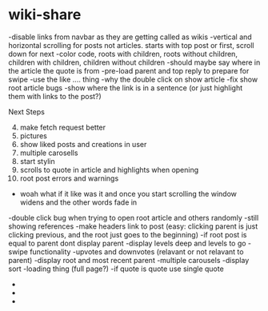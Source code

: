 # wiki-share

-disable links from navbar as they are getting called as wikis
-vertical and horizontal scrolling for posts not articles. starts with top post or first, scroll down for next
-color code, roots with children, roots without children, children with children, children without children
-should maybe say where in the article the quote is from
-pre-load parent and top reply to prepare for swipe
-use the like .... thing
-why the double click on show article
-fix show root article bugs
-show where the link is in a sentence (or just highlight them with links to the post?)

Next Steps

4. make fetch request better
5. pictures
6. show liked posts and creations in user
7. multiple carosells
8. start stylin
9. scrolls to quote in article and highlights when opening
10. root post errors and warnings

- woah what if it like was it and once you start scrolling the window widens and the other words fade in

-double click bug when trying to open root article and others randomly
-still showing references
-make headers link to post (easy: clicking parent is just clicking previous, and the root just goes to the beginning)
-if root post is equal to parent dont display parent
-display levels deep and levels to go
-swipe functionality
-upvotes and downvotes (relavant or not relavant to parent)
-display root and most recent parent
-multiple carousels
-display sort
-loading thing (full page?)
-if quote is quote use single quote

-
-
-
